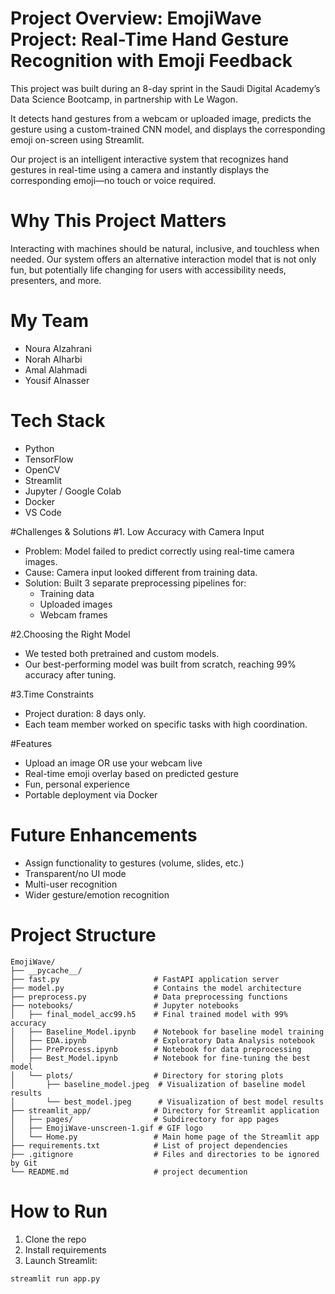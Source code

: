 
# Project Overview: EmojiWave Project: Real-Time Hand Gesture Recognition with Emoji Feedback
This project was built during an 8-day sprint in the Saudi Digital Academy’s Data Science Bootcamp, in partnership with Le Wagon.

It detects hand gestures from a webcam or uploaded image, predicts the gesture using a custom-trained CNN model, and displays the corresponding emoji on-screen using Streamlit.

Our project is an intelligent interactive system that recognizes hand gestures in real-time using a camera and instantly displays the corresponding emoji—no touch or voice required.

# Why This Project Matters
Interacting with machines should be natural, inclusive, and touchless when needed. Our system offers an alternative interaction model that is not only fun, but potentially life changing for users with accessibility needs, presenters, and more.

# My Team
- Noura Alzahrani
- Norah Alharbi
- Amal Alahmadi
- Yousif Alnasser

# Tech Stack
- Python
- TensorFlow
- OpenCV
- Streamlit
- Jupyter / Google Colab
- Docker
- VS Code

#Challenges & Solutions
#1. Low Accuracy with Camera Input
- Problem: Model failed to predict correctly using real-time camera images.
- Cause: Camera input looked different from training data.
- Solution: Built 3 separate preprocessing pipelines for:
  - Training data
  - Uploaded images
  - Webcam frames

#2.Choosing the Right Model
- We tested both pretrained and custom models.
- Our best-performing model was built from scratch, reaching 99% accuracy after tuning.

#3.Time Constraints
- Project duration: 8 days only.
- Each team member worked on specific tasks with high coordination.

#Features
- Upload an image OR use your webcam live
- Real-time emoji overlay based on predicted gesture
- Fun, personal experience
- Portable deployment via Docker

# Future Enhancements
- Assign functionality to gestures (volume, slides, etc.)
- Transparent/no UI mode
- Multi-user recognition
- Wider gesture/emotion recognition

# Project Structure

```plaintext
EmojiWave/
├── __pycache__/
├── fast.py                     # FastAPI application server
├── model.py                    # Contains the model architecture
├── preprocess.py               # Data preprocessing functions
├── notebooks/                  # Jupyter notebooks
│   ├── final_model_acc99.h5    # Final trained model with 99% accuracy
│   ├── Baseline_Model.ipynb    # Notebook for baseline model training
│   ├── EDA.ipynb               # Exploratory Data Analysis notebook
│   ├── PreProcess.ipynb        # Notebook for data preprocessing
│   ├── Best_Model.ipynb        # Notebook for fine-tuning the best model
│   └── plots/                  # Directory for storing plots
│       ├── baseline_model.jpeg  # Visualization of baseline model results
│       └── best_model.jpeg      # Visualization of best model results
├── streamlit_app/              # Directory for Streamlit application
│   ├── pages/                  # Subdirectory for app pages
│   ├── EmojiWave-unscreen-1.gif # GIF logo
│   └── Home.py                 # Main home page of the Streamlit app
├── requirements.txt            # List of project dependencies
├── .gitignore                  # Files and directories to be ignored by Git
└── README.md                   # project decumention
```

# How to Run
1. Clone the repo
2. Install requirements
3. Launch Streamlit:
```bash
streamlit run app.py
